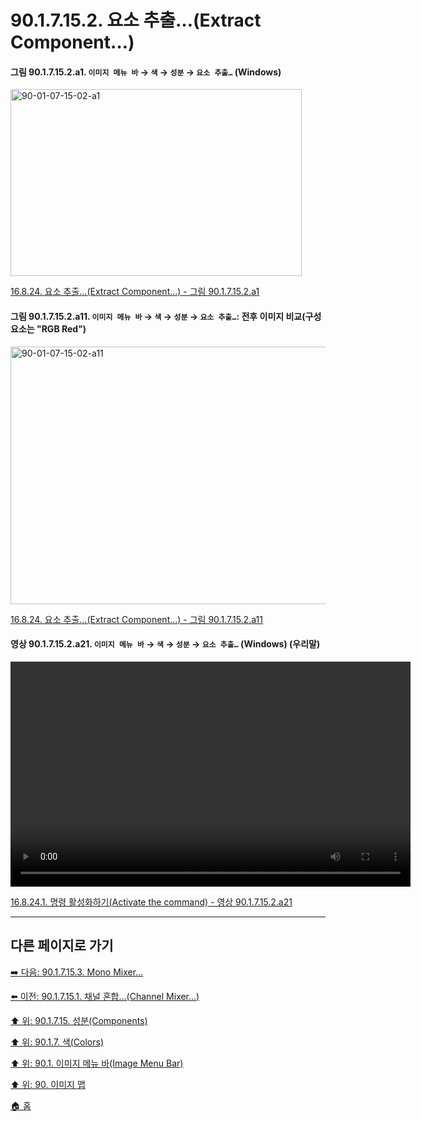# 90.1.7.15.2. 요소 추출…(Extract Component…)

<a id="90-01-07-15-02-a1"></a>

#### 그림 90.1.7.15.2.a1. `이미지 메뉴 바` → `색` → `성분` → `요소 추출…` (Windows)
<img width="466" height="299" alt="90-01-07-15-02-a1" src="https://github.com/user-attachments/assets/7ade65fc-af42-4d85-90f2-ca0b69f31a08" />

[16.8.24. 요소 추출…(Extract Component…) - 그림 90.1.7.15.2.a1](./16-08-24-00-extract-component.md#90-01-07-15-02-a1)

<a id="90-01-07-15-02-a11"></a>

#### 그림 90.1.7.15.2.a11. `이미지 메뉴 바` → `색` → `성분` → `요소 추출…`: 전후 이미지 비교(구성요소는 "RGB Red")
<img width="640" height="412" alt="90-01-07-15-02-a11" src="https://github.com/user-attachments/assets/c0091f14-2490-409f-882d-ee1b6c2e99c1" />

[16.8.24. 요소 추출…(Extract Component…) - 그림 90.1.7.15.2.a11](./16-08-24-00-extract-component.md#90-01-07-15-02-a11)

<a id="90-01-07-15-02-a21"></a>

#### 영상 90.1.7.15.2.a21. `이미지 메뉴 바` → `색` → `성분` → `요소 추출…` (Windows) (우리말)
<video controls="controls" width="640" height="360" src="https://github.com/user-attachments/assets/27b94d07-17ec-413b-ba47-817445634bda"></video>

[16.8.24.1. 명령 활성화하기(Activate the command) - 영상 90.1.7.15.2.a21](./16-08-24-01-activate_the_command.md#90-01-07-15-02-a21)

***

## 다른 페이지로 가기

[➡️ 다음: 90.1.7.15.3. Mono Mixer…](./90-01-07-15-03-mono_mixer.md)

[⬅️ 이전: 90.1.7.15.1. 채널 혼합…(Channel Mixer…)](./90-01-07-15-01-channel_mixer.md)

[⬆️ 위: 90.1.7.15. 성분(Components)](./90-01-07-15-00-components.md)

[⬆️ 위: 90.1.7. 색(Colors)](./90-01-07-00-colors.md)

[⬆️ 위: 90.1. 이미지 메뉴 바(Image Menu Bar)](./90-01-00-image-menu-bar.md)

[⬆️ 위: 90. 이미지 맵](./90-00-image-map.md)

[🏠 홈](./00-home.md)
